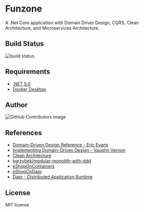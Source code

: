 # Funzone

A .Net Core application with Domain Driver Design, CQRS, Clean Architecture, and Microservices Architecture.

## Build Status

![build status](https://github.com/linwenda/Funzone/actions/workflows/build.yml/badge.svg)

## Requirements

 - [.NET 5.0](https://dotnet.microsoft.com/download/dotnet/5.0)
 - [Docker Desktop](https://www.docker.com/products/docker-desktop)

## Author

![GitHub Contributors Image](https://contrib.rocks/image?repo=linwenda/Funzone)

## References

- [Domain-Driven Design Reference - Eric Evans](https://www.domainlanguage.com/ddd/reference/)
- [Implementing Domain-Driven Design - Vaughn Vernon](https://github.com/VaughnVernon/IDDD_Samples)
- [Clean Architecture](https://blog.cleancoder.com/uncle-bob/2012/08/13/the-clean-architecture.html)
- [kgrzybek/modular-monolith-with-ddd](https://github.com/kgrzybek/modular-monolith-with-ddd)
- [eShopOnContainers](https://github.com/dotnet-architecture/eShopOnContainers)
- [eShopOnDapr](https://github.com/dotnet-architecture/eShopOnDapr)
- [Dapr - Distributed Application Runtime](https://dapr.io/)

## License

MIT license
